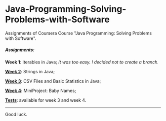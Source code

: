 # Java-Programming-Solving-Problems-with-Software
Assignments of Coursera Course "Java Programming: Solving Problems with Software".

##### Assignments:

**Week 1**: Iterables in Java; <em>It was too easy. I decided not to create a branch.</em> 

[**Week 2**](src/main/java/week2): Strings in Java;

[**Week 3**](src/main/java/week3): CSV Files and Basic Statistics in Java;

[**Week 4**](src/main/java/week4): MiniProject: Baby Names;

[**Tests**](src/test/java/): available for week 3 and week 4.

---
Good luck.
